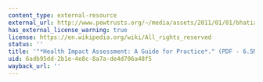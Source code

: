 ```yaml
---
content_type: external-resource
external_url: http://www.pewtrusts.org/~/media/assets/2011/01/01/bhatia_2011_hia_guide_for_practice.pdf
has_external_license_warning: true
license: https://en.wikipedia.org/wiki/All_rights_reserved
status: ''
title: '"*Health Impact Assessment: A Guide for Practice*." (PDF - 6.5MB)'
uid: 6adb95dd-2b1e-4e8c-8a7a-de4d706a48f5
wayback_url: ''
---
```

